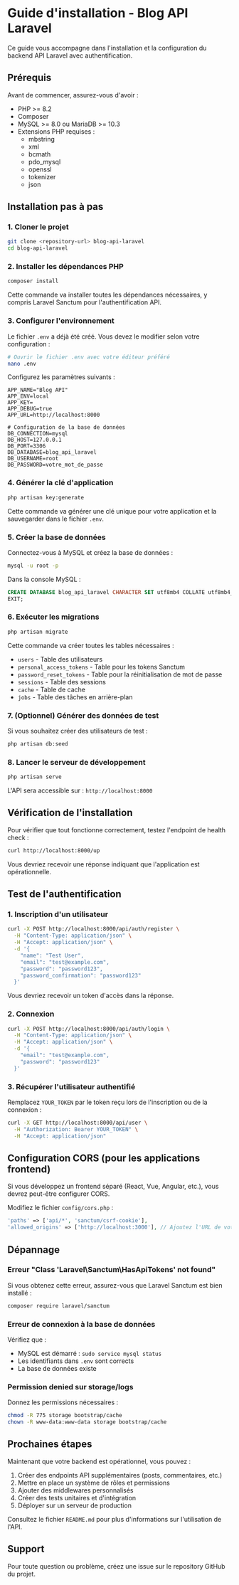 # Guide d'installation - Blog API Laravel

Ce guide vous accompagne dans l'installation et la configuration du backend API Laravel avec authentification.

## Prérequis

Avant de commencer, assurez-vous d'avoir :

- PHP >= 8.2
- Composer
- MySQL >= 8.0 ou MariaDB >= 10.3
- Extensions PHP requises :
  - mbstring
  - xml
  - bcmath
  - pdo_mysql
  - openssl
  - tokenizer
  - json

## Installation pas à pas

### 1. Cloner le projet

```bash
git clone <repository-url> blog-api-laravel
cd blog-api-laravel
```

### 2. Installer les dépendances PHP

```bash
composer install
```

Cette commande va installer toutes les dépendances nécessaires, y compris Laravel Sanctum pour l'authentification API.

### 3. Configurer l'environnement

Le fichier `.env` a déjà été créé. Vous devez le modifier selon votre configuration :

```bash
# Ouvrir le fichier .env avec votre éditeur préféré
nano .env
```

Configurez les paramètres suivants :

```env
APP_NAME="Blog API"
APP_ENV=local
APP_KEY=
APP_DEBUG=true
APP_URL=http://localhost:8000

# Configuration de la base de données
DB_CONNECTION=mysql
DB_HOST=127.0.0.1
DB_PORT=3306
DB_DATABASE=blog_api_laravel
DB_USERNAME=root
DB_PASSWORD=votre_mot_de_passe
```

### 4. Générer la clé d'application

```bash
php artisan key:generate
```

Cette commande va générer une clé unique pour votre application et la sauvegarder dans le fichier `.env`.

### 5. Créer la base de données

Connectez-vous à MySQL et créez la base de données :

```bash
mysql -u root -p
```

Dans la console MySQL :

```sql
CREATE DATABASE blog_api_laravel CHARACTER SET utf8mb4 COLLATE utf8mb4_unicode_ci;
EXIT;
```

### 6. Exécuter les migrations

```bash
php artisan migrate
```

Cette commande va créer toutes les tables nécessaires :
- `users` - Table des utilisateurs
- `personal_access_tokens` - Table pour les tokens Sanctum
- `password_reset_tokens` - Table pour la réinitialisation de mot de passe
- `sessions` - Table des sessions
- `cache` - Table de cache
- `jobs` - Table des tâches en arrière-plan

### 7. (Optionnel) Générer des données de test

Si vous souhaitez créer des utilisateurs de test :

```bash
php artisan db:seed
```

### 8. Lancer le serveur de développement

```bash
php artisan serve
```

L'API sera accessible sur : `http://localhost:8000`

## Vérification de l'installation

Pour vérifier que tout fonctionne correctement, testez l'endpoint de health check :

```bash
curl http://localhost:8000/up
```

Vous devriez recevoir une réponse indiquant que l'application est opérationnelle.

## Test de l'authentification

### 1. Inscription d'un utilisateur

```bash
curl -X POST http://localhost:8000/api/auth/register \
  -H "Content-Type: application/json" \
  -H "Accept: application/json" \
  -d '{
    "name": "Test User",
    "email": "test@example.com",
    "password": "password123",
    "password_confirmation": "password123"
  }'
```

Vous devriez recevoir un token d'accès dans la réponse.

### 2. Connexion

```bash
curl -X POST http://localhost:8000/api/auth/login \
  -H "Content-Type: application/json" \
  -H "Accept: application/json" \
  -d '{
    "email": "test@example.com",
    "password": "password123"
  }'
```

### 3. Récupérer l'utilisateur authentifié

Remplacez `YOUR_TOKEN` par le token reçu lors de l'inscription ou de la connexion :

```bash
curl -X GET http://localhost:8000/api/user \
  -H "Authorization: Bearer YOUR_TOKEN" \
  -H "Accept: application/json"
```

## Configuration CORS (pour les applications frontend)

Si vous développez un frontend séparé (React, Vue, Angular, etc.), vous devrez peut-être configurer CORS.

Modifiez le fichier `config/cors.php` :

```php
'paths' => ['api/*', 'sanctum/csrf-cookie'],
'allowed_origins' => ['http://localhost:3000'], // Ajoutez l'URL de votre frontend
```

## Dépannage

### Erreur "Class 'Laravel\Sanctum\HasApiTokens' not found"

Si vous obtenez cette erreur, assurez-vous que Laravel Sanctum est bien installé :

```bash
composer require laravel/sanctum
```

### Erreur de connexion à la base de données

Vérifiez que :
- MySQL est démarré : `sudo service mysql status`
- Les identifiants dans `.env` sont corrects
- La base de données existe

### Permission denied sur storage/logs

Donnez les permissions nécessaires :

```bash
chmod -R 775 storage bootstrap/cache
chown -R www-data:www-data storage bootstrap/cache
```

## Prochaines étapes

Maintenant que votre backend est opérationnel, vous pouvez :

1. Créer des endpoints API supplémentaires (posts, commentaires, etc.)
2. Mettre en place un système de rôles et permissions
3. Ajouter des middlewares personnalisés
4. Créer des tests unitaires et d'intégration
5. Déployer sur un serveur de production

Consultez le fichier `README.md` pour plus d'informations sur l'utilisation de l'API.

## Support

Pour toute question ou problème, créez une issue sur le repository GitHub du projet.
